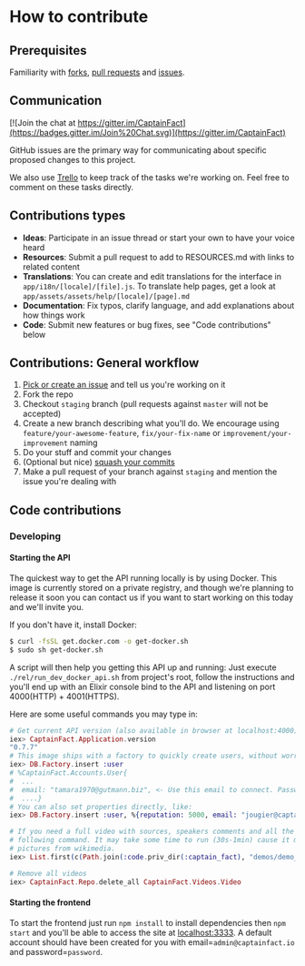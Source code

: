 # How to contribute

## Prerequisites

Familiarity with [forks](https://help.github.com/articles/fork-a-repo/),
[pull requests](https://help.github.com/articles/using-pull-requests) and
[issues](https://guides.github.com/features/issues/).

## Communication

[![Join the chat at https://gitter.im/CaptainFact](https://badges.gitter.im/Join%20Chat.svg)](https://gitter.im/CaptainFact)

GitHub issues are the primary way for communicating about specific proposed changes to this project.

We also use [Trello](https://trello.com/b/5s6F5iTv/captainfact) to keep track of the tasks we're working on. Feel free to
comment on these tasks directly.

## Contributions types

- **Ideas**: Participate in an issue thread or start your own to have your voice heard
- **Resources**: Submit a pull request to add to RESOURCES.md with links to related content
- **Translations**: You can create and edit translations for the interface in `app/i18n/[locale]/[file].js`.
                    To translate help pages, get a look at `app/assets/assets/help/[locale]/[page].md`
- **Documentation**: Fix typos, clarify language, and add explanations about how things work
- **Code**: Submit new features or bug fixes, see "Code contributions" below

## Contributions: General workflow

1. [Pick or create an issue](https://github.com/CaptainFact/captain-fact-frontend/issues) and tell us you're working on it
2. Fork the repo
3. Checkout `staging` branch (pull requests against `master` will not be accepted)
4. Create a new branch describing what you'll do. We encourage using `feature/your-awesome-feature`, `fix/your-fix-name`
   or `improvement/your-improvement` naming
5. Do your stuff and commit your changes
6. (Optional but nice) [squash your commits](https://forum.freecodecamp.org/t/how-to-squash-multiple-commits-into-one-with-git/13231)
7. Make a pull request of your branch against `staging` and mention the issue you're dealing with

## Code contributions

### Developing

#### Starting the API

The quickest way to get the API running locally is by using Docker. This image
is currently stored on a private registry, and though we're planning to release it soon you can
contact us if you want to start working on this today and we'll invite you. 

If you don't have it, install Docker:

```bash
$ curl -fsSL get.docker.com -o get-docker.sh
$ sudo sh get-docker.sh
```

A script will then help you getting this API up and running:
Just execute `./rel/run_dev_docker_api.sh` from project's root, follow the instructions and you'll end up with 
an Elixir console bind to the API and listening on port 4000(HTTP) + 4001(HTTPS).

Here are some useful commands you may type in:
```elixir
# Get current API version (also available in browser at localhost:4000)
iex> CaptainFact.Application.version
"0.7.7"
# This image ships with a factory to quickly create users, without worriying about invitations and emails
iex> DB.Factory.insert :user
# %CaptainFact.Accounts.User{
#  ...
#  email: "tamara1970@gutmann.biz", <- Use this email to connect. Password is "password"
#  ....}
# You can also set properties directly, like:
iex> DB.Factory.insert :user, %{reputation: 5000, email: "jougier@captainfact.io"}

# If you need a full video with sources, speakers comments and all the goods, you can run the
# following command. It may take some time to run (30s-1min) cause it must fetch the speakers
# pictures from wikimedia.
iex> List.first(c(Path.join(:code.priv_dir(:captain_fact), "demos/demo_fr.ex"))).init_and_run

# Remove all videos
iex> CaptainFact.Repo.delete_all CaptainFact.Videos.Video
```

#### Starting the frontend

To start the frontend just run `npm install` to install dependencies then `npm start` and you'll
be able to access the site at [localhost:3333](http://localhost:3333).
A default account should have been created for you with email=`admin@captainfact.io` and password=`password`.

